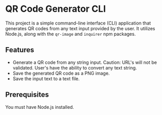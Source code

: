# QR Code Generator CLI

This project is a simple command-line interface (CLI) application that generates QR codes from any text input provided by the user. It utilizes Node.js, along with the `qr-image` and `inquirer` npm packages.

## Features

- Generate a QR code from any string input. Caution: URL's will not be validated. User's have the ability to convert any text string. 
- Save the generated QR code as a PNG image.
- Save the input text to a text file.

## Prerequisites

You must have Node.js installed.

